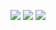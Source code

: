 ![](https://timg01.bdimg.com/timg?pacompress&imgtype=1&sec=1439619614&autorotate=1&di=0da0011486c1acd99e854c398296d24d&quality=90&size=b870_10000&src=http%3A%2F%2Fpic.rmb.bdstatic.com%2Fb8fa9a3fa7b19d45cb790861478a7d2e.jpeg)
![](https://gss0.bdstatic.com/-4o3dSag_xI4khGkpoWK1HF6hhy/baike/w%3D268/sign=213cae73193853438ccf8027ab13b01f/2e2eb9389b504fc2c174ed1aecdde71190ef6d81.jpg)
![](https://gss1.bdstatic.com/-vo3dSag_xI4khGkpoWK1HF6hhy/baike/w%3D268/sign=45876fd5583d26972ed30f5b6dfab24f/d52a2834349b033bbedeaec51cce36d3d539bd5f.jpg)
